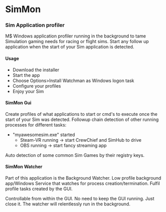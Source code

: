 # SimMon
### Sim Application profiler

M$ Windows application profiler running in the background to tame Simulation gaming needs for racing or flight
sims. Start any follow up application when the start of your Sim application is detected.

#### Usage
- Download the installer
- Start the app
- Choose Options>Install Watchman as Windows logon task
- Configure your profiles
- Enjoy your Sim
    
#### SimMon Gui
Create profiles of what applications to start or cmd's to execute once the start of your Sim was detected.
Followup chain detection of other running processes for different tasks:
- "myawesomesim.exe" started
    - Steam-VR running -> start CrewChief and SimHub to drive
    - OBS running -> start fancy streaming app

Auto detection of some common Sim Games by their registry keys.

#### SimMon Watcher
Part of this application is the Background Watcher. Low profile background app/Windows Service that watches for process creation/termination. Fulfil profile tasks
created by the GUI.

Controllable from within the GUI. No need to keep the GUI running. Just close it.
The watcher will relentlessly run in the background.
